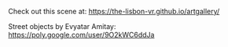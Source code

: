 Check out this scene at: https://the-lisbon-vr.github.io/artgallery/

Street objects by Evyatar Amitay: https://poly.google.com/user/9O2kWC6ddJa
